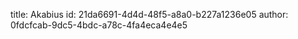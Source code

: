 title: Akabius
id: 21da6691-4d4d-48f5-a8a0-b227a1236e05
author: 0fdcfcab-9dc5-4bdc-a78c-4fa4eca4e4e5
